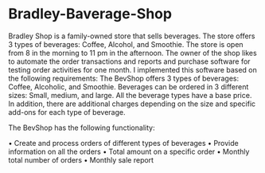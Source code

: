 # Bradley-Baverage-Shop
Bradley Shop is a family-owned store that sells beverages.  The store offers 3 types of beverages: Coffee, Alcohol, and Smoothie. The store is open from 8 in the morning to 
11 pm in the afternoon.  The owner of the shop likes to automate the order transactions and reports and purchase software for testing order activities for one month. 
I implemented this software based on the following requirements:
The BevShop offers 3 types of beverages: Coffee, Alcoholic, and Smoothie. Beverages can be ordered in 3 different sizes: 
Small, medium, and large. All the beverage types have a base price. In addition, there are additional charges depending on the size and specific add-ons for each type of 
beverage.

The BevShop has the following functionality:

•	Create and process orders of different types of beverages
•	Provide information on all the orders 
•	Total amount on a specific order
•	Monthly total number of orders
•	Monthly sale report
